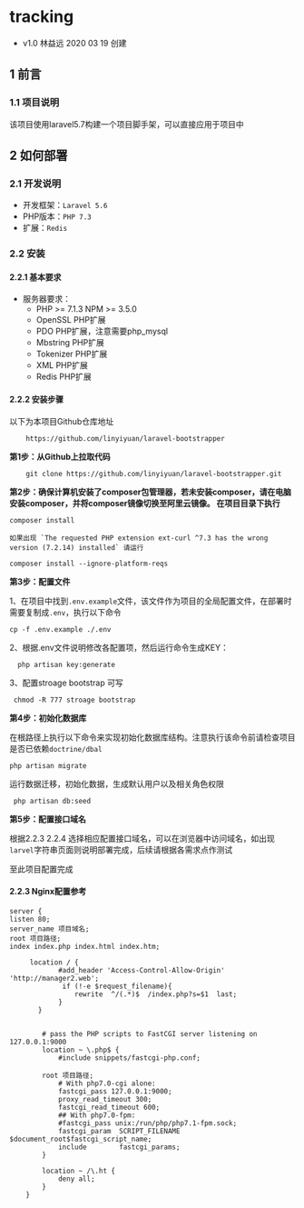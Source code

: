 # tracking

- v1.0 林益远 2020 03 19 创建

## 1 前言
### 1.1 项目说明
该项目使用laravel5.7构建一个项目脚手架，可以直接应用于项目中

## 2 如何部署
### 2.1 开发说明
- 开发框架：`Laravel 5.6` 
- PHP版本：`PHP 7.3`
- 扩展：`Redis`

### 2.2 安装
#### 2.2.1 基本要求
- 服务器要求：
	- PHP >= 7.1.3
	  NPM >= 3.5.0
	- OpenSSL PHP扩展
	- PDO PHP扩展，注意需要php_mysql
	- Mbstring PHP扩展
	- Tokenizer PHP扩展
	- XML PHP扩展
	- Redis PHP扩展

#### 2.2.2 安装步骤
以下为本项目Github仓库地址

		https://github.com/linyiyuan/laravel-bootstrapper
	

**第1步：从Github上拉取代码**
    
        git clone https://github.com/linyiyuan/laravel-bootstrapper.git

**第2步：确保计算机安装了composer包管理器，若未安装composer，请在电脑安装composer，并将composer镜像切换至阿里云镜像。 在项目目录下执行**
	
	composer install

	如果出现 `The requested PHP extension ext-curl ^7.3 has the wrong version (7.2.14) installed` 请运行

	composer install --ignore-platform-reqs
	


**第3步：配置文件**

1、在项目中找到`.env.example`文件，该文件作为项目的全局配置文件，在部署时需要复制成`.env`，执行以下命令

	cp -f .env.example ./.env
2、根据.env文件说明修改各配置项，然后运行命令生成KEY：

	  php artisan key:generate

3、配置stroage bootstrap 可写

	 chmod -R 777 stroage bootstrap

**第4步：初始化数据库**

在根路径上执行以下命令来实现初始化数据库结构。注意执行该命令前请检查项目是否已依赖`doctrine/dbal`

	php artisan migrate

运行数据迁移，初始化数据，生成默认用户以及相关角色权限

	 php artisan db:seed

**第5步：配置接口域名**

根据2.2.3 2.2.4 选择相应配置接口域名，可以在浏览器中访问域名，如出现`larvel`字符串页面则说明部署完成，后续请根据各需求点作测试


至此项目配置完成


#### 2.2.3 Nginx配置参考
	
	server {
    listen 80;
    server_name 项目域名;
    root 项目路径;
    index index.php index.html index.htm;
    
		 location / {
		        #add_header 'Access-Control-Allow-Origin' 'http://manager2.web';
		         if (!-e $request_filename){
		            rewrite  ^/(.*)$  /index.php?s=$1  last;
		        }
		   }


		    # pass the PHP scripts to FastCGI server listening on 127.0.0.1:9000
		    location ~ \.php$ {
		        #include snippets/fastcgi-php.conf;

			root 项目路径;
		 		# With php7.0-cgi alone:
		 		fastcgi_pass 127.0.0.1:9000;
				proxy_read_timeout 300;
				fastcgi_read_timeout 600;
				## With php7.0-fpm:
				#fastcgi_pass unix:/run/php/php7.1-fpm.sock;
				fastcgi_param  SCRIPT_FILENAME  $document_root$fastcgi_script_name;
			    include        fastcgi_params;
		    }

		    location ~ /\.ht {
		        deny all;
		    }
		}